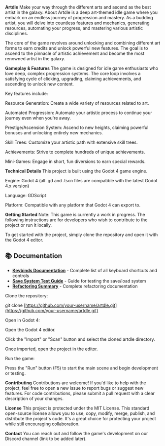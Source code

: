 **Artdle**
Make your way through the different arts and ascend as the best artist in the galaxy.
About
Artdle is a deep art-themed idle game where you embark on an endless journey of progression and mastery. As a budding artist, you will delve into countless features and mechanics, generating resources, automating your progress, and mastering various artistic disciplines.

The core of the game revolves around unlocking and combining different art forms to earn credits and unlock powerful new features. The goal is to ascend to the pinnacle of artistic achievement and become the most renowned artist in the galaxy.

**Gameplay & Features**
The game is designed for idle game enthusiasts who love deep, complex progression systems. The core loop involves a satisfying cycle of clicking, upgrading, claiming achievements, and ascending to unlock new content.

Key features include:

Resource Generation: Create a wide variety of resources related to art.

Automated Progression: Automate your artistic process to continue your journey even when you're away.

Prestige/Ascension System: Ascend to new heights, claiming powerful bonuses and unlocking entirely new mechanics.

Skill Trees: Customize your artistic path with extensive skill trees.

Achievements: Strive to complete hundreds of unique achievements.

Mini-Games: Engage in short, fun diversions to earn special rewards.

**Technical Details**
This project is built using the Godot 4 game engine.

Engine: Godot 4 (all .gd and .tscn files are compatible with the latest Godot 4.x version)

Language: GDScript

Platform: Compatible with any platform that Godot 4 can export to.

**Getting Started**
Note: This game is currently a work in progress. The following instructions are for developers who wish to contribute to the project or run it locally.

To get started with the project, simply clone the repository and open it with the Godot 4 editor.

## 📚 Documentation

- **[Keybinds Documentation](KEYBINDS_DOCUMENTATION.md)** - Complete list of all keyboard shortcuts and controls
- **[Save System Test Guide](SAVE_SYSTEM_TEST_GUIDE.md)** - Guide for testing the save/load system
- **[Refactoring Summary](REFACTORING_FINAL_SUMMARY.md)** - Complete refactoring documentation

Clone the repository:

git clone [https://github.com/your-username/artdle.git](https://github.com/your-username/artdle.git)

Open in Godot 4:

Open the Godot 4 editor.

Click the "Import" or "Scan" button and select the cloned artdle directory.

Once imported, open the project in the editor.

Run the game:

Press the "Run" button (F5) to start the main scene and begin development or testing.

**Contributing**
Contributions are welcome! If you'd like to help with the project, feel free to open a new issue to report bugs or suggest new features. For code contributions, please submit a pull request with a clear description of your changes.

**License**
This project is protected under the MIT License. This standard open-source license allows you to use, copy, modify, merge, publish, and distribute the project's code. It's a great choice for protecting your project while still encouraging collaboration.

**Contact**
You can reach out and follow the game's development on our Discord channel (link to be added later).
